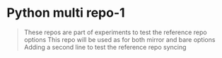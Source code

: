 # Python multi repo-1 
> These repos are part of experiments to test the reference repo options
> This repo will be used as for both mirror and bare options
> Adding a second line to test the reference repo syncing
